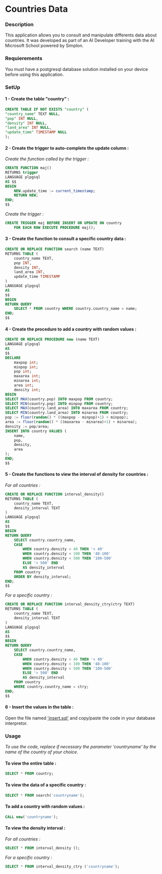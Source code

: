 # Countries Data

### Description
This application allows you to consult and manipulate differents data about countries. It was developed as part of an AI Developer training with the AI Microsoft School powered by Simplon.

### Requierements
You must have a postgresql database solution installed on your device before using this application.

### SetUp
#### 1 - Create the table "country" :
```sql
CREATE TABLE IF NOT EXISTS "country" (
"country_name" TEXT NULL,
"pop" INT NULL,
"density" INT NULL,
"land_area" INT NULL,
"update_time" TIMESTAMP NULL
);
```

#### 2 - Create the trigger to auto-complete the update column :  
*Create the function called by the trigger :*
```sql
CREATE FUNCTION maj()
RETURNS trigger
LANGUAGE plpgsql
AS $$
BEGIN
    NEW.update_time := current_timestamp;
    RETURN NEW;
END;
$$
```
*Create the trigger :*
```sql
CREATE TRIGGER maj BEFORE INSERT OR UPDATE ON country
    FOR EACH ROW EXECUTE PROCEDURE maj();
```

#### 3 - Create the function to consult a specific country data :
```sql
CREATE OR REPLACE FUNCTION search (name TEXT)
RETURNS TABLE (
    country_name TEXT,
    pop INT,
    density INT,
    land_area INT,
    update_time TIMESTAMP
)
LANGUAGE plpgsql
AS
$$
BEGIN
RETURN QUERY
    SELECT * FROM country WHERE country.country_name = name;
END;
$$
```

#### 4 - Create the procedure to add a country with random values :
```sql
CREATE OR REPLACE PROCEDURE new (name TEXT)
LANGUAGE plpgsql
AS
$$
DECLARE 
    maxpop int;
    minpop int;
    pop int;
    maxarea int;
    minarea int;
    area int;
    density int;
BEGIN
SELECT MAX(country.pop) INTO maxpop FROM country;
SELECT MIN(country.pop) INTO minpop FROM country;
SELECT MAX(country.land_area) INTO maxarea FROM country;
SELECT MIN(country.land_area) INTO minarea FROM country;
pop := floor(random() * ((maxpop - minpop)+1) + minpop);
area := floor(random() * ((maxarea - minarea)+1) + minarea);
density := pop/area;
INSERT INTO country VALUES (
    name,
    pop,
    density,
    area
);
END;
$$
```

#### 5 - Create the functions to view the interval of density for countries :
*For all countries :*
```sql
CREATE OR REPLACE FUNCTION interval_density()
RETURNS TABLE (
    country_name TEXT,
    density_interval TEXT
)
LANGUAGE plpgsql
AS
$$
BEGIN
RETURN QUERY
    SELECT country.country_name,
    CASE 
        WHEN country.density < 40 THEN '< 40'
        WHEN country.density < 100 THEN '40-100'
        WHEN country.density < 500 THEN '100-500'
        ELSE '> 500' END
        AS density_interval
    FROM country
    ORDER BY density_interval;
END;
$$
```
*For a specific country :*
```sql
CREATE OR REPLACE FUNCTION interval_density_ctry(ctry TEXT)
RETURNS TABLE (
    country_name TEXT,
    density_interval TEXT
)
LANGUAGE plpgsql
AS
$$
BEGIN
RETURN QUERY
    SELECT country.country_name,
    CASE 
        WHEN country.density < 40 THEN '< 40'
        WHEN country.density < 100 THEN '40-100'
        WHEN country.density < 500 THEN '100-500'
        ELSE '> 500' END
        AS density_interval
    FROM country
    WHERE country.country_name = ctry;
END;
$$
```

#### 6 - Insert the values in the table :  
Open the file named ['insert.sql'](https://github.com/Orkaelle/projet4/blob/master/insert.sql) and copy/paste the code in your database interpretor.


### Usage
*To use the code, replace if necessary the parameter 'countryname' by the name of the country of your choice.*

#### To view the entire table :
```sql
SELECT * FROM country;
```

#### To view the data of a specific country :
```sql
SELECT * FROM search('countryname');
```

#### To add a country with random values :
```sql
CALL new('countryname');
```

#### To view the density interval :  
*For all countries :*
```sql
SELECT * FROM interval_density ();
```
*For a specific country :*
```sql
SELECT * FROM interval_density_ctry ('countryname');
```


